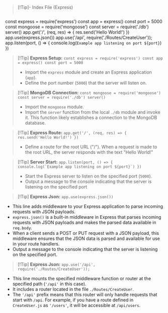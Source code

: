 >[!Tip]- Index File (Express) 
>```js
const express = require('express')
const app = express()
const port = 5000
const mongoose = require('mongoose')
const server = require('./db')
server()
app.get('/', (req, res) => {
res.send('Hello World!')
})
app.use(express.json())
app.use('/api', require('./Routes/CreateUser'));
app.listen(port, () => {
console.log(`Example app listening on port ${port}`)
})


>[!Tip] **Express Setup:**
`const express = require('express') const app = express() const port = 5000`  
>    - Import the `express` module and create an Express application (`app`).
  >  - Define the port number (`5000`) that the server will listen on.


>[!Tip] **MongoDB Connection:**
`const mongoose = require('mongoose') const server = require('./db') server()`
>  - Import the `mongoose` module.
  >  - Import the `server` function from the local `./db` module and invoke it. This function likely establishes a connection to the MongoDB database.

>[!Tip]  **Express Route:**
`app.get('/', (req, res) => {   res.send('Hello World!') })`
>- Define a route for the root URL ("/"). When a request is made to the root URL, the server responds with the text "Hello World!"


>[!Tip]  **Server Start:**
``app.listen(port, () => {   console.log(`Example app listening on port ${port}`) })``
> - Start the Express server to listen on the specified port (`5000`).
  >  - Output a message to the console indicating that the server is listening on the specified port

>[!Tip]  **Express Json:**
`app.use(express.json())`

- This line adds middleware to your Express application to parse incoming requests with JSON payloads.
- `express.json()` is a built-in middleware in Express that parses incoming requests with JSON payloads and makes the parsed data available in `req.body`.
- When a client sends a POST or PUT request with a JSON payload, this middleware ensures that the JSON data is parsed and available for use in your route handlers.
- Output a message to the console indicating that the server is listening on the specified port.

>[!Tip]  **Express Json:**
`app.use('/api', require('./Routes/CreateUser'));`

- This line mounts the specified middleware function or router at the specified path (`'/api'` in this case).
- It includes a router located in the file `./Routes/CreateUser`.
- The `'/api'` prefix means that this router will only handle requests that start with `/api`. For example, if you have a route defined in `CreateUser.js` as `'/users'`, it will be accessible at `/api/users`.